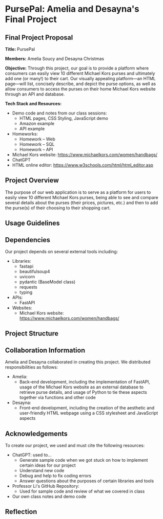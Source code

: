 # PursePal: Amelia and Desayna's Final Project

## Final Project Proposal

**Title:** PursePal

**Members:** Amelia Soucy and Desayna Christmas 

**Objective:** Through this project, our goal is to provide a platform where consumers can easily view 10 different Michael Kors purses and ultimately add one (or many!) to their cart. Our visually appealing platform—an HTML page—will list, concisely describe, and depict the purse options, as well as allow consumers to access the purses on their home Michael Kors website through an API and database. 

**Tech Stack and Resources:**
- Demo code and notes from our class sessions:
    - HTML pages, CSS Styling, JavaScript demo
    - Amazon example
    - API example
- Homeworks:
    - Homework – Web
    - Homework – SQL
    - Homework – API
- Michael Kors website: https://www.michaelkors.com/women/handbags/
- ChatGPT
- HTML online editor: https://www.w3schools.com/html/html_editor.asp

## Project Overview

The purpose of our web application is to serve as a platform for users to easily view 10 different Michael Kors purses, being able to see and compare several details about the purses (their prices, pictures, etc.) and then to add the purse(s) of their choosing to their shopping cart.

## Usage Guidelines

## Dependencies

Our project depends on several external tools including:
- Libraries:
    - fastapi
    - beautifulsoup4
    - uvicorn
    - pydantic (BaseModel class)
    - requests
    - typing
- APIs:
    - FastAPI
- Websites:
    - Michael Kors website: https://www.michaelkors.com/women/handbags/

## Project Structure

## Collaboration Information

Amelia and Desayna collaborated in creating this project. We distributed responsibilities as follows:
- Amelia:
    - Back-end development, including the implementation of FastAPI, usage of the Michael Kors website as an external database to retrieve purse details, and usage of Python to tie these aspects together via functions and other code
- Desayna:
    - Front-end development, including the creation of the aesthetic and user-friendly HTML webpage using a CSS stylesheet and JavaScript aspects

## Acknowledgements

To create our project, we used and must cite the following resources:
- ChatGPT: used to...
    - Generate sample code when we got stuck on how to implement certain ideas for our project
    - Understand new code
    - Debug and help to fix coding errors
    - Answer questions about the purposes of certain libraries and tools
- Professor Li's GitHub Repository:
    - Used for sample code and review of what we covered in class
- Our own class notes and demo code

## Reflection
